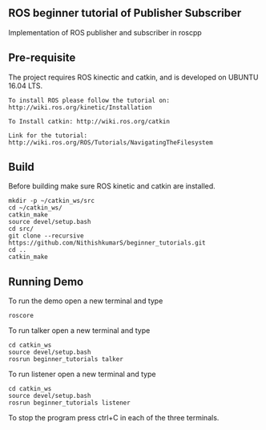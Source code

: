 ## ROS beginner tutorial of Publisher Subscriber

Implementation of ROS publisher and subscriber in roscpp


## Pre-requisite

The project requires ROS kinectic and catkin, and is developed on UBUNTU 16.04 LTS.
```
To install ROS please follow the tutorial on: http://wiki.ros.org/kinetic/Installation

To Install catkin: http://wiki.ros.org/catkin

Link for the tutorial: http://wiki.ros.org/ROS/Tutorials/NavigatingTheFilesystem
```

## Build

Before building make sure ROS kinetic and catkin are installed.
```
mkdir -p ~/catkin_ws/src
cd ~/catkin_ws/
catkin_make
source devel/setup.bash
cd src/
git clone --recursive https://github.com/NithishkumarS/beginner_tutorials.git 
cd ..
catkin_make
```

## Running Demo 

To run the demo open a new terminal and type
```
roscore
```
To run talker open a new terminal and type
```
cd catkin_ws
source devel/setup.bash
rosrun beginner_tutorials talker
```
To run listener open a new terminal and type
```
cd catkin_ws
source devel/setup.bash
rosrun beginner_tutorials listener
```
To stop the program press ctrl+C in each of the three terminals.



